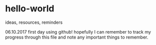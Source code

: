 # hello-world
ideas, resources, reminders

06.10.2017
first day using github! hopefully I can remember to track my progress through this file and note any
important things to remember.

